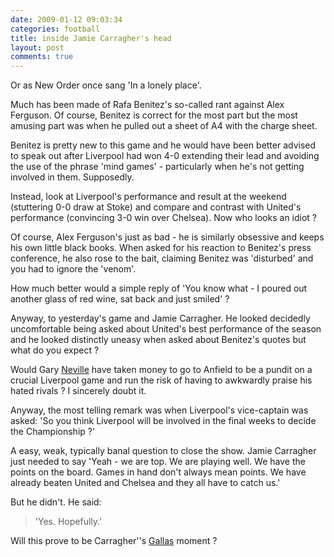 ```yaml
---
date: 2009-01-12 09:03:34
categories: football
title: inside Jamie Carragher's head
layout: post
comments: true
---
```

Or as New Order once sang 'In a lonely place'.

Much has been made of Rafa Benitez's so-called rant against Alex
Ferguson. Of course, Benitez is correct for the most part but the most
amusing part was when he pulled out a sheet of A4 with the charge sheet.

Benitez is pretty new to this game and he would have been better advised
to speak out after Liverpool had won 4-0 extending their lead and
avoiding the use of the phrase 'mind games' - particularly when he's not
getting involved in them. Supposedly.

Instead, look at Liverpool's performance and result at the weekend
(stuttering 0-0 draw at Stoke) and compare and contrast with United's
performance (convincing 3-0 win over Chelsea). Now who looks an idiot ?

Of course, Alex Ferguson's just as bad - he is similarly obsessive and
keeps his own little black books. When asked for his reaction to
Benitez's press conference, he also rose to the bait, claiming Benitez
was 'disturbed' and you had to ignore the 'venom'.

How much better would a simple reply of 'You know what - I poured out
another glass of red wine, sat back and just smiled' ?

Anyway, to yesterday's game and Jamie Carragher. He looked decidedly
uncomfortable being asked about United's best performance of the season
and he looked distinctly uneasy when asked about Benitez's quotes but
what do you expect ?

Would Gary
[Neville](http://www.nbrightside.com/blog/2006/01/26/gary-neville-no-apology-whatsoever/)
have taken money to go to Anfield to be a pundit on a crucial Liverpool
game and run the risk of having to awkwardly praise his hated rivals ? I
sincerely doubt it.

Anyway, the most telling remark was when Liverpool's vice-captain was
asked: 'So you think Liverpool will be involved in the final weeks to
decide the Championship ?'

A easy, weak, typically banal question to close the show. Jamie
Carragher just needed to say 'Yeah - we are top. We are playing well. We
have the points on the board. Games in hand don't always mean points. We
have already beaten United and Chelsea and they all have to catch us.'

But he didn't. He said:

> 'Yes. Hopefully.'

Will this prove to be Carragher''s
[Gallas](http://www.nbrightside.com/blog/2008/02/26/top-premiership-star-sectioned/)
moment ?
